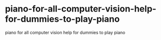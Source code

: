 # piano-for-all-computer-vision-help-for-dummies-to-play-piano
piano for all computer vision help for dummies to play piano

